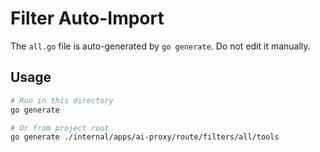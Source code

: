# Filter Auto-Import

The `all.go` file is auto-generated by `go generate`. Do not edit it manually.

## Usage

```bash
# Run in this directory
go generate

# Or from project root
go generate ./internal/apps/ai-proxy/route/filters/all/tools
```

